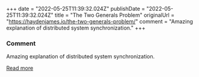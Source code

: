 +++
date = "2022-05-25T11:39:32.024Z"
publishDate = "2022-05-25T11:39:32.024Z"
title = "The Two Generals Problem"
originalUrl = "https://haydenjames.io/the-two-generals-problem/"
comment = "Amazing explanation of distributed system synchronization."
+++

### Comment

Amazing explanation of distributed system synchronization.

[Read more](https://haydenjames.io/the-two-generals-problem/)
